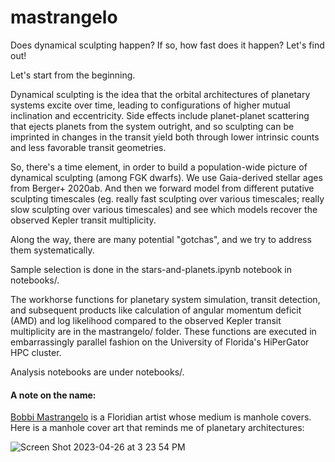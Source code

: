 # mastrangelo
Does dynamical sculpting happen? If so, how fast does it happen? Let's find out! 

Let's start from the beginning.

Dynamical sculpting is the idea that the orbital architectures of planetary systems excite over time, leading to configurations of higher mutual inclination and eccentricity. Side effects include planet-planet scattering that ejects planets from the system outright, and so sculpting can be imprinted in changes in the transit yield both through lower intrinsic counts and less favorable transit geometries. 

So, there's a time element, in order to build a population-wide picture of dynamical sculpting (among FGK dwarfs). We use Gaia-derived stellar ages from Berger+ 2020ab. And then we forward model from different putative sculpting timescales (eg. really fast sculpting over various timescales; really slow sculpting over various timescales) and see which models recover the observed Kepler transit multiplicity. 

Along the way, there are many potential "gotchas", and we try to address them systematically. 

Sample selection is done in the stars-and-planets.ipynb notebook in notebooks/. 

The workhorse functions for planetary system simulation, transit detection, and subsequent products like calculation of angular momentum deficit (AMD) and log likelihood compared to the observed Kepler transit multiplicity are in the mastrangelo/ folder. These functions are executed in embarrassingly parallel fashion on the University of Florida's HiPerGator HPC cluster.

Analysis notebooks are under notebooks/. 

#### A note on the name: 
[Bobbi Mastrangelo](https://bobbimastrangelo.com/) is a Floridian artist whose medium is manhole covers. Here is a manhole cover art that reminds me of planetary architectures: 

![Screen Shot 2023-04-26 at 3 23 54 PM](https://user-images.githubusercontent.com/16911363/234681422-eb24bdf5-9cba-4752-a35f-8da9ffa07a6f.png)
